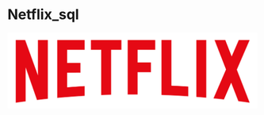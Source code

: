 # Netflix_sql
![Netflix logo](https://github.com/LohithReddyPoreddy/Netflix_sql/blob/main/logo.png)
